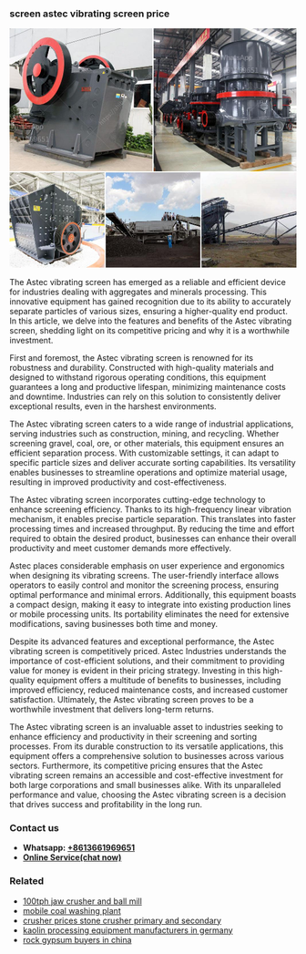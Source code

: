 <h3>screen astec vibrating screen price</h3><img src='1708663610.jpg' alt=''><p>The Astec vibrating screen has emerged as a reliable and efficient device for industries dealing with aggregates and minerals processing. This innovative equipment has gained recognition due to its ability to accurately separate particles of various sizes, ensuring a higher-quality end product. In this article, we delve into the features and benefits of the Astec vibrating screen, shedding light on its competitive pricing and why it is a worthwhile investment.</p><p>First and foremost, the Astec vibrating screen is renowned for its robustness and durability. Constructed with high-quality materials and designed to withstand rigorous operating conditions, this equipment guarantees a long and productive lifespan, minimizing maintenance costs and downtime. Industries can rely on this solution to consistently deliver exceptional results, even in the harshest environments.</p><p>The Astec vibrating screen caters to a wide range of industrial applications, serving industries such as construction, mining, and recycling. Whether screening gravel, coal, ore, or other materials, this equipment ensures an efficient separation process. With customizable settings, it can adapt to specific particle sizes and deliver accurate sorting capabilities. Its versatility enables businesses to streamline operations and optimize material usage, resulting in improved productivity and cost-effectiveness.</p><p>The Astec vibrating screen incorporates cutting-edge technology to enhance screening efficiency. Thanks to its high-frequency linear vibration mechanism, it enables precise particle separation. This translates into faster processing times and increased throughput. By reducing the time and effort required to obtain the desired product, businesses can enhance their overall productivity and meet customer demands more effectively.</p><p>Astec places considerable emphasis on user experience and ergonomics when designing its vibrating screens. The user-friendly interface allows operators to easily control and monitor the screening process, ensuring optimal performance and minimal errors. Additionally, this equipment boasts a compact design, making it easy to integrate into existing production lines or mobile processing units. Its portability eliminates the need for extensive modifications, saving businesses both time and money.</p><p>Despite its advanced features and exceptional performance, the Astec vibrating screen is competitively priced. Astec Industries understands the importance of cost-efficient solutions, and their commitment to providing value for money is evident in their pricing strategy. Investing in this high-quality equipment offers a multitude of benefits to businesses, including improved efficiency, reduced maintenance costs, and increased customer satisfaction. Ultimately, the Astec vibrating screen proves to be a worthwhile investment that delivers long-term returns.</p><p>The Astec vibrating screen is an invaluable asset to industries seeking to enhance efficiency and productivity in their screening and sorting processes. From its durable construction to its versatile applications, this equipment offers a comprehensive solution to businesses across various sectors. Furthermore, its competitive pricing ensures that the Astec vibrating screen remains an accessible and cost-effective investment for both large corporations and small businesses alike. With its unparalleled performance and value, choosing the Astec vibrating screen is a decision that drives success and profitability in the long run.</p><h3>Contact us</h3><ul><li><strong>Whatsapp:&nbsp;<a href="https://wa.me/8613661969651">+8613661969651</a></strong></li><li><a href="https://swt.shibang-china.com/?git&amp;zhl&amp;screen astec vibrating screen price"><strong>Online Service(chat now)</strong></a></li></ul><h3>Related</h3><ul><li><a href='100tph jaw crusher and ball mill.md'>100tph jaw crusher and ball mill</a></li><li><a href='mobile coal washing plant.md'>mobile coal washing plant</a></li><li><a href='crusher prices stone crusher primary and secondary.md'>crusher prices stone crusher primary and secondary</a></li><li><a href='kaolin processing equipment manufacturers in germany.md'>kaolin processing equipment manufacturers in germany</a></li><li><a href='rock gypsum buyers in china.md'>rock gypsum buyers in china</a></li></ul>